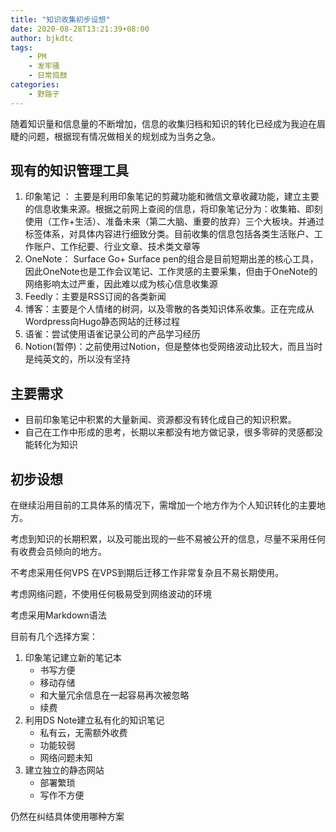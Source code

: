 ```yaml
---
title: "知识收集初步设想"
date: 2020-08-28T13:21:39+08:00
author: bjkdtc
tags: 
    - PM
    - 发牢骚
    - 日常捣鼓
categories:
    - 野路子
---
```


随着知识量和信息量的不断增加，信息的收集归档和知识的转化已经成为我迫在眉睫的问题，根据现有情况做相关的规划成为当务之急。

## 现有的知识管理工具

1.  印象笔记 ： 主要是利用印象笔记的剪藏功能和微信文章收藏功能，建立主要的信息收集来源。根据之前网上查阅的信息，将印象笔记分为：收集箱、即刻使用（工作+生活）、准备未来（第二大脑、重要的放弃）三个大板块。并通过标签体系，对具体内容进行细致分类。目前收集的信息包括各类生活账户、工作账户、工作纪要、行业文章、技术类文章等
2. OneNote： Surface Go+ Surface pen的组合是目前短期出差的核心工具，因此OneNote也是工作会议笔记、工作灵感的主要采集，但由于OneNote的网络影响太过严重，因此难以成为核心信息收集源
3. Feedly：主要是RSS订阅的各类新闻
4. 博客：主要是个人情绪的树洞，以及零散的各类知识体系收集。正在完成从Wordpress向Hugo静态网站的迁移过程
5. 语雀：尝试使用语雀记录公司的产品学习经历
6. Notion(暂停)：之前使用过Notion，但是整体也受网络波动比较大，而且当时是纯英文的，所以没有坚持

## 主要需求

* 目前印象笔记中积累的大量新闻、资源都没有转化成自己的知识积累。
* 自己在工作中形成的思考，长期以来都没有地方做记录，很多零碎的灵感都没能转化为知识

## 初步设想

在继续沿用目前的工具体系的情况下，需增加一个地方作为个人知识转化的主要地方。

考虑到知识的长期积累，以及可能出现的一些不易被公开的信息，尽量不采用任何有收费会员倾向的地方。

不考虑采用任何VPS 在VPS到期后迁移工作非常复杂且不易长期使用。

考虑网络问题，不使用任何极易受到网络波动的环境

考虑采用Markdown语法

目前有几个选择方案：

1. 印象笔记建立新的笔记本 
   - 书写方便
   - 移动存储
   - 和大量冗余信息在一起容易再次被忽略
   - 续费
2. 利用DS Note建立私有化的知识笔记
   - 私有云，无需额外收费
   - 功能较弱
   - 网络问题未知
3. 建立独立的静态网站
   - 部署繁琐
   - 写作不方便

仍然在纠结具体使用哪种方案

